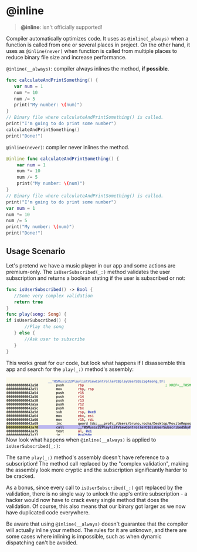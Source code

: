# @inline
> **@inline**: isn't officially supported!

Compiler automatically optimizes code. It uses as `@inline(_always)` when a function is called from one or several places in project. On the other hand, it uses as `@inline(never)` when function is called from multiple places to reduce binary file size and increase performance.

`@inline(__always)`: compiler always inlines the method, **if possible**.
```swift
func calculateAndPrintSomething() {
   var num = 1
   num *= 10
   num /= 5
   print("My number: \(num)")
}
// Binary file where calculateAndPrintSomething() is called.
print("I'm going to do print some number")
calculateAndPrintSomething()
print("Done!")
```
`@inline(never)`: compiler never inlines the method.
```swift
@inline func calculateAndPrintSomething() {
    var num = 1
    num *= 10
    num /= 5
    print("My number: \(num)")
}
// Binary file where calculateAndPrintSomething() is called.
print("I'm going to do print some number")
var num = 1
num *= 10
num /= 5
print("My number: \(num)")
print("Done!")
```
## **Usage Scenario**

Let's pretend we have a music player in our app and some actions are premium-only. The `isUserSubscribed(_:)` method validates the user subscription and returns a boolean stating if the user is subscribed or not:
```swift
func isUserSubscribed() -> Bool {
   //Some very complex validation
   return true
}
func play(song: Song) {
if isUserSubscribed() {
       //Play the song
   } else {
       //Ask user to subscribe
   }
}
```
This works great for our code, but look what happens if I disassemble this app and search for the `play(_:)` method's assembly:

![assembly](./Assets/assembly.png)
Now look what happens when `@inline(__always)` is applied to `isUserSubscribed(_:)`:

The same `play(_:)` method's assembly doesn't have reference to a subscription! The method call replaced by the "complex validation", making the assembly look more cryptic and the subscription significantly harder to be cracked.

As a bonus, since every call to `isUserSubscribed(_:)` got replaced by the validation, there is no single way to unlock the app's entire subscription - a hacker would now have to crack every single method that does the validation. Of course, this also means that our binary got larger as we now have duplicated code everywhere.

Be aware that using `@inline(__always)` doesn't guarantee that the compiler will actually inline your method. The rules for it are unknown, and there are some cases where inlining is impossible, such as when dynamic dispatching can't be avoided.
